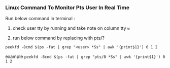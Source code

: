 ### Linux Command To Monitor Pts User In Real Time

Run below command in terminal :

1. check user tty by running and take note on column tty
`
w
`

2. run below command by replacing <user> with pts/?

`
peekfd -8cnd $(ps -fat | grep "<user> *Ss" | awk '{print$1}') 0 1 2
`

example
`
peekfd -8cnd $(ps -fat | grep "pts/0 *Ss" | awk '{print$1}') 0 1 2
`
